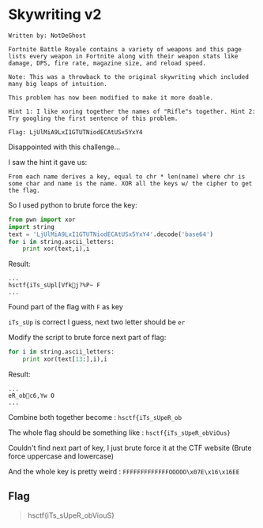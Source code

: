 # Skywriting v2
```
Written by: NotDeGhost

Fortnite Battle Royale contains a variety of weapons and this page lists every weapon in Fortnite along with their weapon stats like damage, DPS, fire rate, magazine size, and reload speed.

Note: This was a throwback to the original skywriting which included many big leaps of intuition.

This problem has now been modified to make it more doable.

Hint 1: I like xoring together the names of "Rifle"s together. Hint 2: Try googling the first sentence of this problem.

Flag: LjUlMiA9LxI1GTUTNiodECAtUSx5YxY4
```
Disappointed with this challenge...

I saw the hint it gave us:
```
From each name derives a key, equal to chr * len(name) where chr is some char and name is the name. XOR all the keys w/ the cipher to get the flag.
```
So I used python to brute force the key:
```python
from pwn import xor
import string
text = 'LjUlMiA9LxI1GTUTNiodECAtUSx5YxY4'.decode('base64')
for i in string.ascii_letters:
	print xor(text,i),i
```
Result:
```
...
hsctf{iTs_sUpl[Vfkj?%P~ F
...
```
Found part of the flag with `F` as key

`iTs_sUp` is correct I guess, next two letter should be `er`

Modify the script to brute force next part of flag:
```python
for i in string.ascii_letters:
	print xor(text[13:],i),i
```

Result:
```
...
eR_obc6,Yw O 
...
```
Combine both together become : `hsctf{iTs_sUpeR_ob`

The whole flag should be something like : `hsctf{iTs_sUpeR_obViOus}`

Couldn't find next part of key, I just brute force it at the CTF website (Brute force uppercase and lowercase)

And the whole key is pretty weird : `FFFFFFFFFFFFFOOOOO\x07E\x16\x16EE`

## Flag
> hsctf{iTs_sUpeR_obViouS}